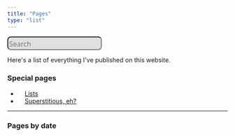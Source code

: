 ```yaml
---
title: "Pages"
type: "list"
---
```


<style>
    .search {
        padding: 0;
        margin: 0;
        border: none;
    }

    .searchbox {
        background-color: #e0e0e0;
        color: #121212;
        font-family: 'Open Sans';
        font-size: 16px;
        border-radius: 0.5rem;
        min-width: 20%;
        max-width: 100%;
        padding-top: 0.3rem;
    }
</style>

<form action="https://www.google.com/search" method="get" target="_blank" rel="noopener noreferrer">
    <fieldset class="search" role="search">
        <input class="searchbox" type="text" name="q" results="0" placeholder="Search">
        <input type="hidden" name="q" value="site:https://perilune.space/">
    </fieldset>
</form>

Here's a list of everything I've published on this website. 
<!-- "Pinned" pages -->
### Special pages
<ul>
    <li><span style="margin-right: 1rem;"></span><a href="/lists/">Lists</a></li>
    <li><span style="margin-right: 1rem;"></span><a href="/vici-kid/">Superstitious, eh?</a></li>
</ul>

---

### Pages by date